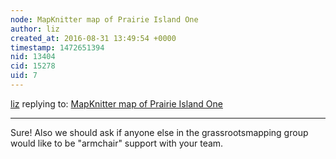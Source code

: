 ```yaml
---
node: MapKnitter map of Prairie Island One
author: liz
created_at: 2016-08-31 13:49:54 +0000
timestamp: 1472651394
nid: 13404
cid: 15278
uid: 7
---
```




[liz](../profile/liz) replying to: [MapKnitter map of Prairie Island One](../notes/jkpetter/08-29-2016/mapknitter-map-of-prairie-island-one)

----
Sure! Also we should ask if anyone else in the grassrootsmapping group would like to be "armchair" support with your team. 